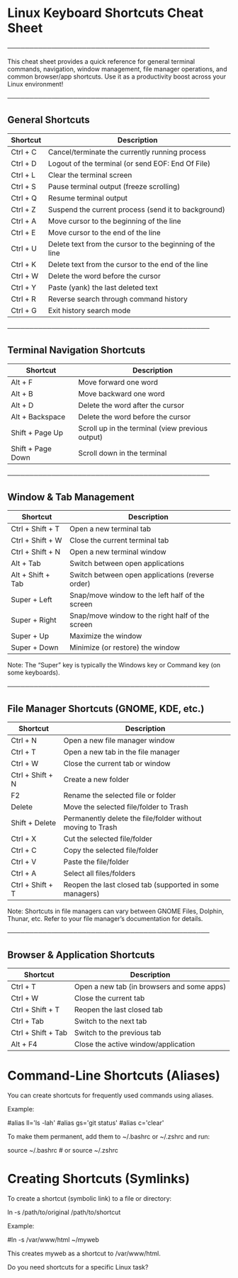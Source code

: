 # Linux Keyboard Shortcuts Cheat Sheet  
──────────────────────────────────────────────  

This cheat sheet provides a quick reference for general terminal commands, navigation, window management, file manager operations, and common browser/app shortcuts. Use it as a productivity boost across your Linux environment!

──────────────────────────────────────────────  
## General Shortcuts  
| Shortcut         | Description                                                     |
|------------------|-----------------------------------------------------------------|
| Ctrl + C         | Cancel/terminate the currently running process                  |
| Ctrl + D         | Logout of the terminal (or send EOF: End Of File)                |
| Ctrl + L         | Clear the terminal screen                                       |
| Ctrl + S         | Pause terminal output (freeze scrolling)                        |
| Ctrl + Q         | Resume terminal output                                          |
| Ctrl + Z         | Suspend the current process (send it to background)             |
| Ctrl + A         | Move cursor to the beginning of the line                        |
| Ctrl + E         | Move cursor to the end of the line                              |
| Ctrl + U         | Delete text from the cursor to the beginning of the line        |
| Ctrl + K         | Delete text from the cursor to the end of the line              |
| Ctrl + W         | Delete the word before the cursor                               |
| Ctrl + Y         | Paste (yank) the last deleted text                              |
| Ctrl + R         | Reverse search through command history                          |
| Ctrl + G         | Exit history search mode                                        |

──────────────────────────────────────────────  
## Terminal Navigation Shortcuts  
| Shortcut            | Description                                          |
|---------------------|------------------------------------------------------|
| Alt + F             | Move forward one word                                |
| Alt + B             | Move backward one word                               |
| Alt + D             | Delete the word after the cursor                     |
| Alt + Backspace     | Delete the word before the cursor                    |
| Shift + Page Up     | Scroll up in the terminal (view previous output)     |
| Shift + Page Down   | Scroll down in the terminal                        |

──────────────────────────────────────────────  
## Window & Tab Management  
| Shortcut                   | Description                                                      |
|----------------------------|------------------------------------------------------------------|
| Ctrl + Shift + T           | Open a new terminal tab                                          |
| Ctrl + Shift + W           | Close the current terminal tab                                   |
| Ctrl + Shift + N           | Open a new terminal window                                       |
| Alt + Tab                  | Switch between open applications                                 |
| Alt + Shift + Tab          | Switch between open applications (reverse order)                 |
| Super + Left               | Snap/move window to the left half of the screen                  |
| Super + Right              | Snap/move window to the right half of the screen                 |
| Super + Up                 | Maximize the window                                              |
| Super + Down               | Minimize (or restore) the window                                 |

Note: The “Super” key is typically the Windows key or Command key (on some keyboards).

──────────────────────────────────────────────  
## File Manager Shortcuts (GNOME, KDE, etc.)  
| Shortcut             | Description                                                 |
|----------------------|-------------------------------------------------------------|
| Ctrl + N             | Open a new file manager window                              |
| Ctrl + T             | Open a new tab in the file manager                          |
| Ctrl + W             | Close the current tab or window                             |
| Ctrl + Shift + N     | Create a new folder                                         |
| F2                   | Rename the selected file or folder                          |
| Delete               | Move the selected file/folder to Trash                      |
| Shift + Delete       | Permanently delete the file/folder without moving to Trash  |
| Ctrl + X             | Cut the selected file/folder                                |
| Ctrl + C             | Copy the selected file/folder                               |
| Ctrl + V             | Paste the file/folder                                       |
| Ctrl + A             | Select all files/folders                                    |
| Ctrl + Shift + T     | Reopen the last closed tab (supported in some managers)     |

Note: Shortcuts in file managers can vary between GNOME Files, Dolphin, Thunar, etc. Refer to your file manager’s documentation for details.

──────────────────────────────────────────────  
## Browser & Application Shortcuts  
| Shortcut                  | Description                                        |
|---------------------------|----------------------------------------------------|
| Ctrl + T                  | Open a new tab (in browsers and some apps)         |
| Ctrl + W                  | Close the current tab                              |
| Ctrl + Shift + T          | Reopen the last closed tab                         |
| Ctrl + Tab                | Switch to the next tab                             |
| Ctrl + Shift + Tab        | Switch to the previous tab                         |
| Alt + F4                  | Close the active window/application                |

# Command-Line Shortcuts (Aliases)

You can create shortcuts for frequently used commands using aliases.

Example:

#alias ll='ls -lah'
#alias gs='git status'
#alias c='clear'

To make them permanent, add them to ~/.bashrc or ~/.zshrc and run:

source ~/.bashrc  # or source ~/.zshrc


# Creating Shortcuts (Symlinks)

To create a shortcut (symbolic link) to a file or directory:

ln -s /path/to/original /path/to/shortcut

Example:

#ln -s /var/www/html ~/myweb

This creates myweb as a shortcut to /var/www/html.

Do you need shortcuts for a specific Linux task?

